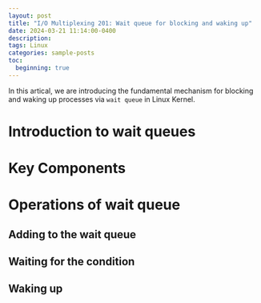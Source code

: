 ```yaml
---
layout: post
title: "I/O Multiplexing 201: Wait queue for blocking and waking up"
date: 2024-03-21 11:14:00-0400
description:
tags: Linux
categories: sample-posts
toc:
  beginning: true
---
```


In this artical, we are introducing the fundamental mechanism for blocking and waking up processes via `wait queue` in Linux Kernel.

# Introduction to wait queues

# Key Components

# Operations of wait queue

## Adding to the wait queue

## Waiting for the condition

## Waking up